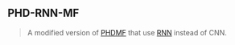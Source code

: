## PHD-RNN-MF

> A modified version of [PHDMF](https://github.com/daicoolb/PHDMF) that use [RNN](/text_analysis/rnn_model.py) instead of CNN. 


